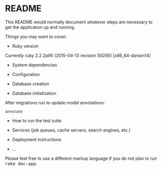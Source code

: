# README

This README would normally document whatever steps are necessary to get the
application up and running.

Things you may want to cover:

* Ruby version

Currently ruby 2.2.2p95 (2015-04-13 revision 50295) [x86_64-darwin14]

* System dependencies

* Configuration

* Database creation

* Database initialization

After migrations run to update model annotations:
```
annotate
```

* How to run the test suite

* Services (job queues, cache servers, search engines, etc.)

* Deployment instructions

* ...


Please feel free to use a different markup language if you do not plan to run
<tt>rake doc:app</tt>.
